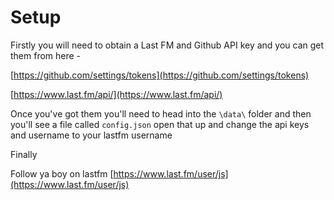 # Setup

Firstly you will need to obtain a Last FM and Github API key and you can get them from here -

[https://github.com/settings/tokens](https://github.com/settings/tokens)

[https://www.last.fm/api/](https://www.last.fm/api/)

Once you've got them you'll need to head into the `\data\` folder and then you'll see a file called `config.json` open that up and change the api keys and username to your lastfm username

Finally

Follow ya boy on lastfm [https://www.last.fm/user/js](https://www.last.fm/user/js)